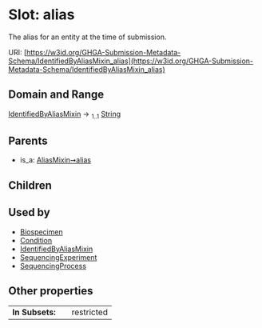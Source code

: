 
# Slot: alias


The alias for an entity at the time of submission.

URI: [https://w3id.org/GHGA-Submission-Metadata-Schema/IdentifiedByAliasMixin_alias](https://w3id.org/GHGA-Submission-Metadata-Schema/IdentifiedByAliasMixin_alias)


## Domain and Range

[IdentifiedByAliasMixin](IdentifiedByAliasMixin.md) &#8594;  <sub>1..1</sub> [String](types/String.md)

## Parents

 *  is_a: [AliasMixin➞alias](AliasMixin_alias.md)

## Children


## Used by

 * [Biospecimen](Biospecimen.md)
 * [Condition](Condition.md)
 * [IdentifiedByAliasMixin](IdentifiedByAliasMixin.md)
 * [SequencingExperiment](SequencingExperiment.md)
 * [SequencingProcess](SequencingProcess.md)

## Other properties

|  |  |  |
| --- | --- | --- |
| **In Subsets:** | | restricted |

